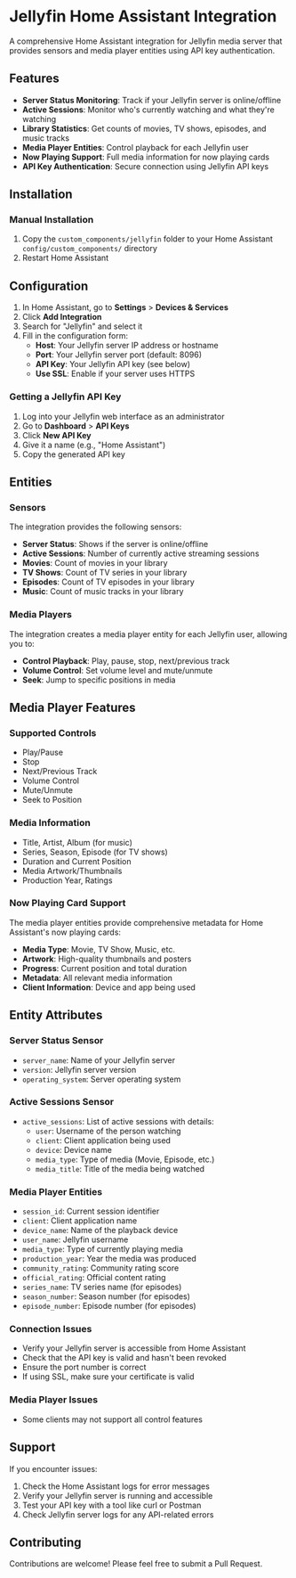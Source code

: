 # Jellyfin Home Assistant Integration

A comprehensive Home Assistant integration for Jellyfin media server that provides sensors and media player entities using API key authentication.

## Features

- **Server Status Monitoring**: Track if your Jellyfin server is online/offline
- **Active Sessions**: Monitor who's currently watching and what they're watching
- **Library Statistics**: Get counts of movies, TV shows, episodes, and music tracks
- **Media Player Entities**: Control playback for each Jellyfin user
- **Now Playing Support**: Full media information for now playing cards
- **API Key Authentication**: Secure connection using Jellyfin API keys

## Installation

### Manual Installation

1. Copy the `custom_components/jellyfin` folder to your Home Assistant `config/custom_components/` directory
2. Restart Home Assistant

## Configuration

1. In Home Assistant, go to **Settings** > **Devices & Services**
2. Click **Add Integration**
3. Search for "Jellyfin" and select it
4. Fill in the configuration form:
   - **Host**: Your Jellyfin server IP address or hostname
   - **Port**: Your Jellyfin server port (default: 8096)
   - **API Key**: Your Jellyfin API key (see below)
   - **Use SSL**: Enable if your server uses HTTPS

### Getting a Jellyfin API Key

1. Log into your Jellyfin web interface as an administrator
2. Go to **Dashboard** > **API Keys**
3. Click **New API Key**
4. Give it a name (e.g., "Home Assistant")
5. Copy the generated API key

## Entities

### Sensors

The integration provides the following sensors:

- **Server Status**: Shows if the server is online/offline
- **Active Sessions**: Number of currently active streaming sessions
- **Movies**: Count of movies in your library
- **TV Shows**: Count of TV series in your library
- **Episodes**: Count of TV episodes in your library
- **Music**: Count of music tracks in your library

### Media Players

The integration creates a media player entity for each Jellyfin user, allowing you to:

- **Control Playback**: Play, pause, stop, next/previous track
- **Volume Control**: Set volume level and mute/unmute
- **Seek**: Jump to specific positions in media

## Media Player Features

### Supported Controls
- Play/Pause
- Stop
- Next/Previous Track
- Volume Control
- Mute/Unmute
- Seek to Position

### Media Information
- Title, Artist, Album (for music)
- Series, Season, Episode (for TV shows)
- Duration and Current Position
- Media Artwork/Thumbnails
- Production Year, Ratings

### Now Playing Card Support

The media player entities provide comprehensive metadata for Home Assistant's now playing cards:

- **Media Type**: Movie, TV Show, Music, etc.
- **Artwork**: High-quality thumbnails and posters
- **Progress**: Current position and total duration
- **Metadata**: All relevant media information
- **Client Information**: Device and app being used

## Entity Attributes

### Server Status Sensor
- `server_name`: Name of your Jellyfin server
- `version`: Jellyfin server version
- `operating_system`: Server operating system

### Active Sessions Sensor
- `active_sessions`: List of active sessions with details:
  - `user`: Username of the person watching
  - `client`: Client application being used
  - `device`: Device name
  - `media_type`: Type of media (Movie, Episode, etc.)
  - `media_title`: Title of the media being watched

### Media Player Entities
- `session_id`: Current session identifier
- `client`: Client application name
- `device_name`: Name of the playback device
- `user_name`: Jellyfin username
- `media_type`: Type of currently playing media
- `production_year`: Year the media was produced
- `community_rating`: Community rating score
- `official_rating`: Official content rating
- `series_name`: TV series name (for episodes)
- `season_number`: Season number (for episodes)
- `episode_number`: Episode number (for episodes)


### Connection Issues
- Verify your Jellyfin server is accessible from Home Assistant
- Check that the API key is valid and hasn't been revoked
- Ensure the port number is correct
- If using SSL, make sure your certificate is valid

### Media Player Issues
- Some clients may not support all control features

## Support

If you encounter issues:
1. Check the Home Assistant logs for error messages
2. Verify your Jellyfin server is running and accessible
3. Test your API key with a tool like curl or Postman
4. Check Jellyfin server logs for any API-related errors

## Contributing

Contributions are welcome! Please feel free to submit a Pull Request.
